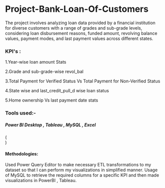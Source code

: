 # Project-Bank-Loan-Of-Customers

The project involves analyzing loan data provided by a financial institution for diverse customers with a range of grades and sub-grade levels, considering loan disbursement reasons, funded amount, revolving balance values, payment modes, and last payment values across different states.

### KPI's :

1.Year-wise loan amount Stats

2.Grade and sub-grade-wise revol_bal

3.Total Payment for Verified Status Vs Total Payment for Non-Verified Status

4.State wise and last_credit_pull_d wise loan status

5.Home ownership Vs last payment date stats






### Tools used:-

##### Power BI Desktop , Tableau , MySQL , Excel


 ( <br> )
 
#### Methodologies: 
Used Power Query Editor to make necessary ETL transformations to my dataset so that I can perform my visualizations in simplified manner. Usage of MySQL to retrieve the required columns for a specific KPI and then made visualizations in PowerBI , Tableau.


